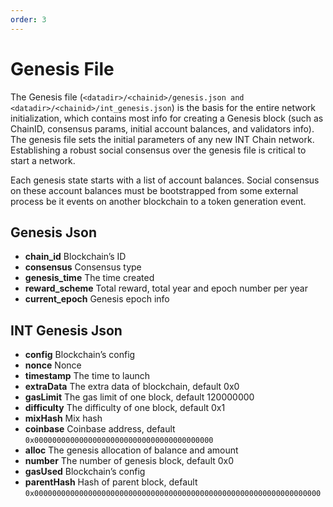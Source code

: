 ```yaml
---
order: 3
---
```


# Genesis File

The Genesis file (`<datadir>/<chainid>/genesis.json and <datadir>/<chainid>/int_genesis.json`) is the basis for the entire network initialization, which contains most info for creating a Genesis block (such as ChainID, consensus params, initial account balances, and validators info).
The genesis file sets the initial parameters of any new INT Chain network. Establishing a robust social consensus over the genesis file is critical to start a network.

Each genesis state starts with a list of account balances. Social consensus on these account balances must be bootstrapped from some external process be it events on another blockchain to a token generation event.

## Genesis Json

* **chain_id**       Blockchain’s ID
* **consensus**      Consensus type
* **genesis_time**   The time created
* **reward_scheme**  Total reward, total year and epoch number per year
* **current_epoch**  Genesis epoch info


## INT Genesis Json

* **config**       Blockchain’s config
* **nonce**        Nonce
* **timestamp**    The time to launch
* **extraData**    The extra data of blockchain, default 0x0
* **gasLimit**     The gas limit of one block, default 120000000
* **difficulty**   The difficulty of one block, default 0x1
* **mixHash**      Mix hash
* **coinbase**     Coinbase address, default `0x0000000000000000000000000000000000000000`
* **alloc**        The genesis allocation of balance and amount
* **number**       The number of genesis block, default 0x0
* **gasUsed**      Blockchain’s config
* **parentHash**   Hash of parent block, default `0x0000000000000000000000000000000000000000000000000000000000000000`
